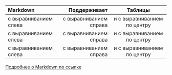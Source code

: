 | Markdown              | Поддерживает           | Таблицы                     | 
| :-------------------- | ---------------------: |:---------------------------:| 
| с выравниванием слева | с выравниванием справа | и с выравниванием по центру | 
| с выравниванием слева | с выравниванием справа | и с выравниванием по центру | 
| с выравниванием слева | с выравниванием справа | и с выравниванием по центру | 


[Подробнее о Markdown по ссылке](https://daringfireball.net/projects/markdown/)



